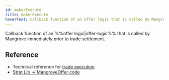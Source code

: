 ```yaml
---
id: makerExecute
title: makerExecute
hoverText: Callback function of an offer logic that is called by Mangrove prior to trade settlement.
---
```


Callback function of an %%offer logic|offer-logic%% that is called by Mangrove immediately prior to trade settlement.

## Reference
* Technical reference for [trade execution](../contracts/technical-references/taking-and-making-offers/reactive-offer/maker-contract.md#trade-execution)
* [Strat Lib -> MangroveOffer code](../strat-lib/technical-references/code/strategies/MangroveOffer.md#makerexecute)